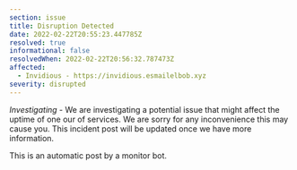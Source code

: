 ```yaml
---
section: issue
title: Disruption Detected
date: 2022-02-22T20:55:23.447785Z
resolved: true
informational: false
resolvedWhen: 2022-02-22T20:56:32.787473Z
affected:
  - Invidious - https://invidious.esmailelbob.xyz
severity: disrupted
---
```

*Investigating* - We are investigating a potential issue that might affect the uptime of one our of services. We are sorry for any inconvenience this may cause you. This incident post will be updated once we have more information.

This is an automatic post by a monitor bot.
        